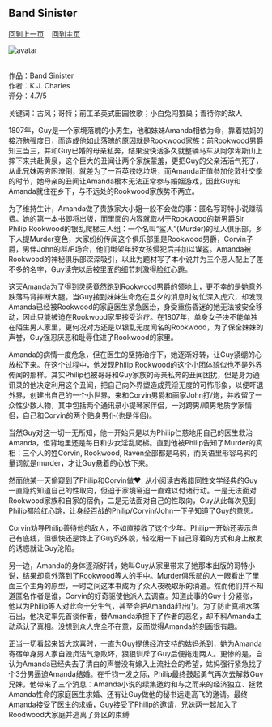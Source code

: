 ## Band Sinister
[回到上一页](https://boheme130.github.io/Reviews/)  &nbsp;&nbsp;  [回到主页](https://boheme130.github.io/Fiction.git.io/)

![avatar](https://m.media-amazon.com/images/I/51AGjaMqTCL._SL500_.jpg)
<br>
<br>

作品：Band Sinister<br>
作者：K.J. Charles<br>
评分：4.7/5<br>

关键词：古风；哥特；前工革英式田园牧歌；小白兔闯狼巢；善待你的敌人

1807年，Guy是一个家境落魄的小男生，他和妹妹Amanda相依为命，靠着姑妈的接济勉强度日，而造成他如此落魄的原因就是Rookwood家族：前Rookwood男爵知三当三，并和Guy已婚的母亲私奔，结果没快活多久就整辆马车从阿尔卑斯山上摔下来共赴黄泉，这个巨大的丑闻让两个家族蒙羞，更把Guy的父亲活活气死了，从此兄妹两穷困潦倒，就差为了一百英镑吃垃圾，而Amanda正值参加伦敦社交季的时节，她母亲的丑闻让Amanda根本无法正常参与婚姻游戏，因此Guy和Amanda就住在乡下，与不远处的Rookwood家族势不两立。

为了维持生计，Amanda做了贵族家大小姐一般不会做的事：匿名写哥特小说赚稿费。她的第一本书即将出版，而里面的内容就取材于Rookwood的新男爵Sir Philip Rookwood的银乱爬梯三人组：一个名叫“鲨人”(Murder)的私人俱乐部。乡下人提Murder变色，大家纷纷传闻这个俱乐部里是Rookwood男爵，Corvin子爵，男伴John的群/P场合，他们绑架年轻女孩侵犯后并加以谋鲨。Amanda被Rookwood的神秘俱乐部深深吸引，以此为题材写了本小说并为三个恶人配上了差不多的名字，Guy读完以后被里面的细节刺激得脸红心跳。

这天Amanda为了得到灵感竟然跑到Rookwood男爵的领地上，更不幸的是她意外跌落马背摔断大腿。当Guy接到妹妹生命危在旦夕的消息时匆忙深入虎穴，却发现Amanda已经被Rookwood的家庭医生紧急医治，身受重伤昏迷的她无法被安全移动，因此只能被迫在Rookwood家里接受治疗。在1807年，单身女子决不能单独在陌生男人家里，更何况对方还是以银乱无度闻名的Rookwood，为了保全妹妹的声誉，Guy强忍厌恶和耻辱住进了Rookwood的家里。

Amanda的病情一度危急，但在医生的坚持治疗下，她逐渐好转，让Guy紧绷的心放松下来。在这个过程中，他发现Philip Rookwood的这个小团体貌似也不是外界传闻的那样。其实Philip也被哥哥和Guy家族的母亲私奔的丑闻困扰，但是身为通讯录的他决定利用这个丑闻，把自己向外界塑造成荒淫无度的可怖形象，以便吓退外界，创建出自己的一个小世界，来和Corvin男爵和画家John打/炮，并收留了一众性少数人物，其中包括两个通讯录小提琴家伴侣，一对跨男/顺男地质学家情侣，自己和Corvin的两个贴身男仆(也是伴侣)。

当然Guy对这一切一无所知，他一开始只是以为Philip仁慈地用自己的医生救治Amanda，但背地里还是每日和少女淫乱爬梯。直到他被Philip告知了Murder的真相：三个人的姓Corvin, Rookwood, Raven全部都是乌鸦，而英语里形容乌鸦的量词就是murder，才让Guy悬着的心放下来。

然而他某一天偷窥到了Philip和Corvin做❤️, 从小阅读古希腊同性文学经典的Guy一直隐约知道自己的性取向，但迫于家境窘迫一直难以付诸行动。一是无法面对Rookwood家族和自家的宿仇，二是无法面对自己的性取向，Guy从此每次见到Philip都脸红心跳，让身经百战的Philip/Corvin/John一下子知道了Guy的意思。

Corvin劝导Philip善待他的敌人，不如直接收了这个少年。Philip一开始还表示自己有底线，但很快还是馋上了Guy的外貌，轻松用一下自己穿着的方式和身上散发的诱惑就让Guy沦陷。

另一边，Amanda的身体逐渐好转，她叫Guy从家里带来了她那本出版的哥特小说，结果却意外落到了Rookwood等人的手中。Murder俱乐部的人一眼看出了里面三个主角的原型，一时之间这本书成为了众人夜晚取乐的消遣。然而他们并不知道匿名作者是谁，Corvin的好奇驱使他派人去调查。知道此事的Guy十分紧张，他以为Philip等人对此会十分生气，甚至会把Amanda赶出门。为了防止真相水落石出，他决定率先首谈作者，替Amanda承担下了作者的恶名，却不料Amanda主动承认了真相。没想到众人完全不在意，反而觉得Amanda的刻画很有趣。

正当一切看起来皆大欢喜时，一直为Guy提供经济支持的姑妈杀到，她为Amanda寄宿单身男人家自毁贞洁气急败坏，狠狠训斥了Guy后便拖走两人。更惨的是，自认为Amanda已经失去了清白的声誉没有嫁入上流社会的希望，姑妈强行紧急找了个3分男逼迫Amanda结婚。在千钧一发之际，Philip最终鼓起勇气再次去解救Guy兄妹，他带来了三个消息：Amanda小说的续集邀约和与之而来的经济独立、拯救Amanda性命的家庭医生求婚、还有让Guy做他的秘书远走高飞的邀请。最终Amanda接受了医生的求婚，Guy接受了Philip的邀请，兄妹两一起加入了Roodwood大家庭并逃离了郊区的束缚